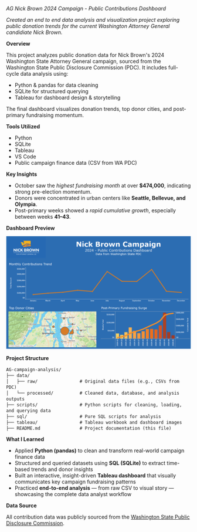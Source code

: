 *AG Nick Brown 2024 Campaign - Public Contributions Dashboard*

*Created an end to end data analysis and visualization project exploring public donation trends for the current Washington Attorney General candidiate Nick Brown.*

**Overview**

This project analyzes public donation data for Nick Brown's 2024 Washington State Attorney General campaign, sourced from the Washington State Public Disclosure Commission (PDC). It includes full-cycle data analysis using:

* Python & pandas for data cleaning  
* SQLite for structured querying  
* Tableau for dashboard design & storytelling  

The final dashboard visualizes donation trends, top donor cities, and post-primary fundraising momentum.

**Tools Utilized**

* Python 
* SQLite  
* Tableau  
* VS Code  
* Public campaign finance data (CSV from WA PDC)

**Key Insights**

* October saw the *highest fundraising month* at over **$474,000**, indicating strong pre-election momentum.  
* Donors were concentrated in urban centers like **Seattle, Bellevue, and Olympia**.  
* Post-primary weeks showed a *rapid cumulative growth*, especially between weeks **41–43**.

**Dashboard Preview**

![Campaign Dashboard](tableau/NB_Dashboard.png)

**Project Structure**

```
AG-campaign-analysis/
├── data/
│   ├── raw/                # Original data files (e.g., CSVs from PDC)
│   └── processed/          # Cleaned data, database, and analysis outputs
├── scripts/                # Python scripts for cleaning, loading, and querying data
├── sql/                    # Pure SQL scripts for analysis
├── tableau/                # Tableau workbook and dashboard images
├── README.md               # Project documentation (this file)
```

**What I Learned**

* Applied **Python (pandas)** to clean and transform real-world campaign finance data 
* Structured and queried datasets using **SQL (SQLite)** to extract time-based trends and donor insights  
* Built an interactive, insight-driven **Tableau dashboard** that visually communicates key campaign fundraising patterns  
* Practiced **end-to-end analysis** — from raw CSV to visual story — showcasing the complete data analyst workflow  

 **Data Source**

All contribution data was publicly sourced from the [Washington State Public Disclosure Commission](https://www.pdc.wa.gov/).


